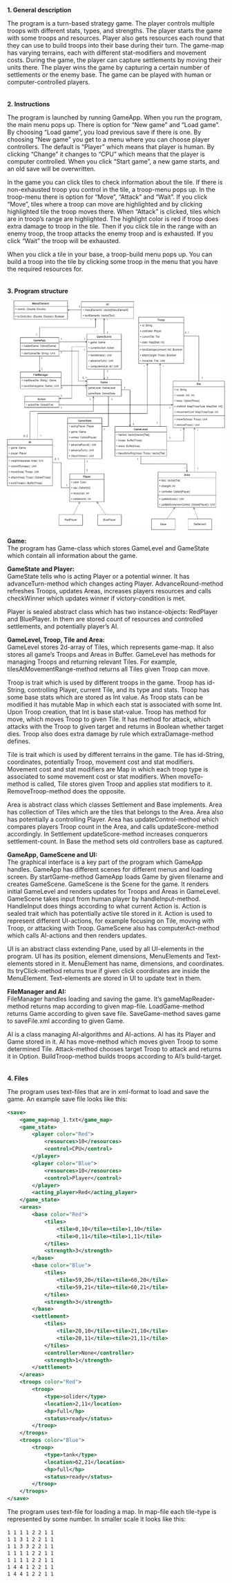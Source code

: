 **1.	General description**

The program is a turn-based strategy game. The player controls multiple troops with different stats, types, and strengths. The player starts the game with some troops and resources. Player also gets resources each round that they can use to build troops into their base during their turn. The game-map has varying terrains, each with different stat-modifiers and movement costs. During the game, the player can capture settlements by moving their units there. The player wins the game by capturing a certain number of settlements or the enemy base. The game can be played with human or computer-controlled players.
\
\
\
**2.	Instructions**

The program is launched by running GameApp. When you run the program, the main menu pops up. There is option for “New game” and “Load game”. By choosing “Load game”, you load previous save if there is one. By choosing “New game” you get to a menu where you can choose player controllers. The default is “Player” which means that player is human. By clicking “Change” it changes to “CPU” which means that the player is computer controlled. When you click “Start game”, a new game starts, and an old save will be overwritten.

In the game you can click tiles to check information about the tile. If there is non-exhausted troop you control in the tile, a troop-menu pops up. In the troop-menu there is option for “Move”, “Attack” and “Wait”. If you click “Move”, tiles where a troop can move are highlighted and by clicking highlighted tile the troop moves there. When “Attack” is clicked, tiles which are in troop’s range are highlighted. The highlight color is red if troop does extra damage to troop in the tile. Then if you click tile in the range with an enemy troop, the troop attacks the enemy troop and is exhausted. If you click “Wait” the troop will be exhausted. 

When you click a tile in your base, a troop-build menu pops up. You can build a troop into the tile by clicking some troop in the menu that you have the required resources for.
\
\
\
**3.	Program structure**

![Alt text](uml.png)

**Game:**\
The program has Game-class which stores GameLevel and GameState which contain all information about the game. 

**GameState and Player:**\
GameState tells who is acting Player or a potential winner. It has advanceTurn-method which changes acting Player. AdvanceRound-method refreshes Troops, updates Areas, increases players resources and calls checkWinner which updates winner if victory-condition is met. 

Player is sealed abstract class which has two instance-objects: RedPlayer and BluePlayer. In them are stored count of resources and controlled settlements, and potentially player’s AI.

**GameLevel, Troop, Tile and Area:**\
GameLevel stores 2d-array of Tiles, which represents game-map. It also stores all game’s Troops and Areas in Buffer. GameLevel has methods for managing Troops and returning relevant Tiles. For example, tilesAtMovementRange-method returns all Tiles given Troop can move. 

Troop is trait which is used by different troops in the game. Troop has id-String, controlling Player, current Tile, and its type and stats. Troop has some base stats which are stored as Int value. As Troop stats can be modified it has mutable Map in which each stat is associated with some Int. Upon Troop creation, that Int is base stat-value. Troop has method for move, which moves Troop to given Tile. It has method for attack, which attacks with the Troop to given target and returns in Boolean whether target dies. Troop also does extra damage by rule which extraDamage-method defines. 

Tile is trait which is used by different terrains in the game. Tile has id-String, coordinates, potentially Troop, movement cost and stat modifiers. Movement cost and stat modifiers are Map in which each troop type is associated to some movement cost or stat modifiers. When moveTo-method is called, Tile stores given Troop and applies stat modifiers to it. RemoveTroop-method does the opposite.

Area is abstract class which classes Settlement and Base implements. Area has collection of Tiles which are the tiles that belongs to the Area. Area also has potentially a controlling Player. Area has updateControl-method which compares players Troop count in the Area, and calls updateScore-method accordingly. In Settlement updateScore-method increases conquerors settlement-count. In Base the method sets old controllers base as captured.


**GameApp, GameScene and UI:**\
The graphical interface is a key part of the program which GameApp handles. GameApp has different scenes for different menus and loading screen. By startGame-method GameApp loads Game by given filename and creates GameScene.
GameScene is the Scene for the game. It renders initial GameLevel and renders updates for Troops and Areas in GameLevel. GameScene takes input from human player by handleInput-method. HandleInput does things according to what current Action is. Action is sealed trait which has potentially active tile stored in it. Action is used to represent different UI-actions, for example focusing on Tile, moving with Troop, or attacking with Troop. GameScene also has computerAct-method which calls AI-actions and then renders updates.

UI is an abstract class extending Pane, used by all UI-elements in the program. UI has its position, element dimensions, MenuElements and Text-elements stored in it. MenuElement has name, dimensions, and coordinates. Its tryClick-method returns true if given click coordinates are inside the MenuElement. Text-elements are stored in UI to update text in them.

**FileManager and AI:**\
FileManager handles loading and saving the game. It’s gameMapReader-method returns map according to given map-file. LoadGame-method returns Game according to given save file. SaveGame-method saves game to saveFile.xml according to given Game.

AI is a class managing AI-algorithms and AI-actions. AI has its Player and Game stored in it. AI has move-method which moves given Troop to some determined Tile. Attack-method chooses target Troop to attack and returns it in Option. BuildTroop-method builds troops according to AI’s build-target.
\
\
\
**4.	Files**

The program uses text-files that are in xml-format to load and save the game. An example save file looks like this:
```xml
<save>
	<game_map>map_1.txt</game_map>
	<game_state>
		<player color="Red">
			<resources>10</resources>
			<control>CPU</control>
		</player>
		<player color="Blue">
			<resources>10</resources>
			<control>Player</control>
		</player>
		<acting_player>Red</acting_player>
	</game_state>
	<areas>
		<base color="Red">
			<tiles>
				<tile>0,10</tile><tile>1,10</tile>
				<tile>0,11</tile><tile>1,11</tile>
			</tiles>
			<strength>3</strength>
		</base>
		<base color="Blue">
			<tiles>
				<tile>59,20</tile><tile>60,20</tile>
				<tile>59,21</tile><tile>60,21</tile>
			</tiles>
			<strength>3</strength>
		</base>
		<settlement>
			<tiles>
				<tile>20,10</tile><tile>21,10</tile>
				<tile>20,11</tile><tile>21,11</tile>
			</tiles>
			<controller>None</controller>
			<strength>1</strength>
		</settlement>
	</areas>
	<troops color="Red">
		<troop>
			<type>solider</type>
			<location>2,11</location>
			<hp>full</hp>
			<status>ready</status>
		</troop>
	</troops>
	<troops color="Blue">
		<troop>
			<type>tank</type>
			<location>62,21</location>
			<hp>full</hp>
			<status>ready</status>
		</troop>
	</troops>
</save>
```

The program uses text-file for loading a map. In map-file each tile-type is represented by some number. In smaller scale it looks like this:

```text
1 1 1 1 2 2 1 1 
1 1 3 1 2 2 1 1 
1 1 3 3 2 2 1 1 
1 1 1 1 2 2 1 1 
1 1 1 1 2 2 1 1 
1 4 4 1 2 2 1 1 
1 4 4 1 2 2 1 1 
```
